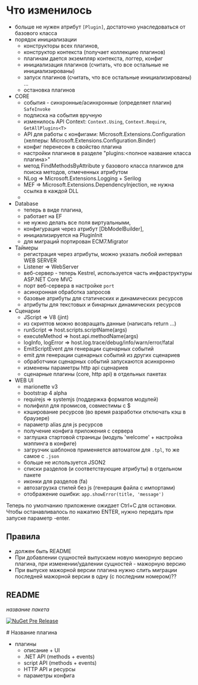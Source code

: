 ﻿# Что изменилось

- больше не нужен атрибут `[Plugin]`, достаточно унаследоваться от базового класса
- порядок инициализации
  - конструкторы всех плагинов,
  - конструктор контекста (получает коллекцию плагинов)
  - плагинам дается экземпляр контекста, логгер, конфиг
  - инициализация плагинов (считать, что все остальные не инициализированы)
  - запуск плагинов (считать, что все остальные инициализированы)
    ...
  - остановка плагинов
- CORE
  - события - синхронные/асинхронные (определяет плагин) `SafeInvoke`
  - подписка на события вручную
  - изменилось API Context: `Context.Using`, `Context.Require`, `GetAllPlugins<T>`
  - API для работы с конфигами: Microsoft.Extensions.Configuration (хелперы: Microsoft.Extensions.Configuration.Binder)
  - конфиг перенесен в свойство плагина
  - настройки плагинов в разделе "plugins:<полное название класса плагина>"
  - метод FindMethodsByAttribute у базового класса плагинов для поиска методов, отмеченных атрибутом
  - NLog => Microsoft.Extensions.Logging + Serilog
  - MEF => Microsoft.Extensions.DependencyInjection, не нужна ссылка в каждой DLL
  - 
- Database 
  - теперь в виде плагина, 
  - работает на EF
  - не нужно делать все поля виртуальными, 
  - конфигурация через атрибут [DbModelBuilder], 
  - инициализируется на PluginInit
  - для миграций портирован ECM7.Migrator
- Таймеры
  - регистрация через атрибуты, можно указать любой интервал
WEB SERVER
  - Listener => WebServer
  - веб-сервер - теперь Kestrel, используется часть инфраструктуры ASP.NET Core MVC 
  - порт веб-сервера в настройке `port`
  - асинхронная обработка запросов
  - базовые атрибуты для статических и динамических ресурсов
  - атрибуты для текстовых и бинарных динамических ресурсов
- Сценарии
  - JScript => V8 (jint)
  - из скриптов можно возвращать данные (написать return ...)
  - runScript => host.scripts.scriptName(args)
  - executeMethod => host.api.methodName(args)
  - logInfo, logError => host.log.trace/debug/info/warn/error/fatal
  - EmitScriptEvent для генерации сценарных событий
  - emit для генерации сценарных событий из других сценариев
  - обработчики сценарных событий запускаются асинхронно
  - изменены параметры http api сценариев
  - сценарные плагины (core, http api) в отдельных пакетах
- WEB UI
  - marionette v3
  - bootstrap 4 alpha
  - requirejs => systemjs (поддержка форматов модулей)
  - полифилл для промисов, совместимы с $
  - кэширование ресурсов (во время разработки отключать кэш в браузере)
  - параметр alias для js ресурсов
  - получение конфига приложения с сервера
  - заглушка стартовой страницы (модуль 'welcome' + настройка мэппинга в конфиге)
  - загрузчик шаблонов применяется автоматом для `.tpl`, то же самое с `.json`
  - больше не используется JSON2
  - списки разделов (и соответствующие атрибуты) в отдельном пакете
  - иконки для разделов (fa)
  - автозагрузка стилей без js (генерация файла с импортами)
  - отображение ошибки: `app.showError(title, 'message')`
  
Теперь по умолчанию приложение ожидает Ctrl+C для остановки. Чтобы останавливалось по нажатию ENTER, нужно передать при запуске параметр -enter.
  
  
## Правила
- должен быть README
- При добавлении сущностей выпускаем новую минорную версию плагина, при изменении/удалении сущностей - мажорную версию
- При выпуске мажорной версии плагина нужно слить миграции последней мажорной версии в одну (с последним номером)??

## README

*название пакета* 

[![NuGet Pre Release](https://img.shields.io/nuget/vpre/ThinkingHome.Plugins.XXX.svg)]()

\# Название плагина

- плагины
  - описание + UI
  - .NET API (methods + events)
  - script API (methods + events)
  - HTTP API и ресурсы
  - параметры конфига
